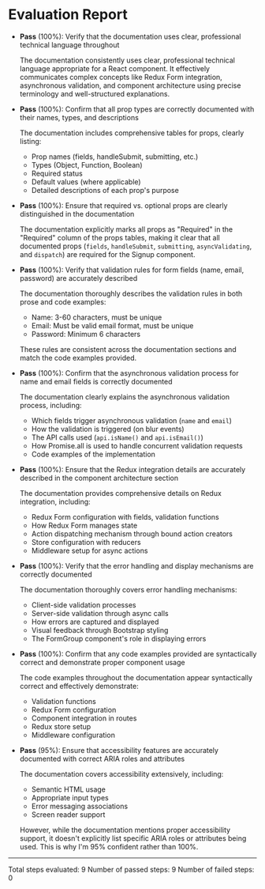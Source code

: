# Evaluation Report

- **Pass** (100%): Verify that the documentation uses clear, professional technical language throughout

    The documentation consistently uses clear, professional technical language appropriate for a React component. It effectively communicates complex concepts like Redux Form integration, asynchronous validation, and component architecture using precise terminology and well-structured explanations.

- **Pass** (100%): Confirm that all prop types are correctly documented with their names, types, and descriptions

    The documentation includes comprehensive tables for props, clearly listing:
    - Prop names (fields, handleSubmit, submitting, etc.)
    - Types (Object, Function, Boolean)
    - Required status
    - Default values (where applicable)
    - Detailed descriptions of each prop's purpose

- **Pass** (100%): Ensure that required vs. optional props are clearly distinguished in the documentation

    The documentation explicitly marks all props as "Required" in the "Required" column of the props tables, making it clear that all documented props (`fields`, `handleSubmit`, `submitting`, `asyncValidating`, and `dispatch`) are required for the Signup component.

- **Pass** (100%): Verify that validation rules for form fields (name, email, password) are accurately described

    The documentation thoroughly describes the validation rules in both prose and code examples:
    - Name: 3-60 characters, must be unique
    - Email: Must be valid email format, must be unique
    - Password: Minimum 6 characters
    
    These rules are consistent across the documentation sections and match the code examples provided.

- **Pass** (100%): Confirm that the asynchronous validation process for name and email fields is correctly documented

    The documentation clearly explains the asynchronous validation process, including:
    - Which fields trigger asynchronous validation (`name` and `email`)
    - How the validation is triggered (on blur events)
    - The API calls used (`api.isName()` and `api.isEmail()`)
    - How Promise.all is used to handle concurrent validation requests
    - Code examples of the implementation

- **Pass** (100%): Ensure that the Redux integration details are accurately described in the component architecture section

    The documentation provides comprehensive details on Redux integration, including:
    - Redux Form configuration with fields, validation functions
    - How Redux Form manages state
    - Action dispatching mechanism through bound action creators
    - Store configuration with reducers
    - Middleware setup for async actions

- **Pass** (100%): Verify that the error handling and display mechanisms are correctly documented

    The documentation thoroughly covers error handling mechanisms:
    - Client-side validation processes
    - Server-side validation through async calls
    - How errors are captured and displayed
    - Visual feedback through Bootstrap styling
    - The FormGroup component's role in displaying errors

- **Pass** (100%): Confirm that any code examples provided are syntactically correct and demonstrate proper component usage

    The code examples throughout the documentation appear syntactically correct and effectively demonstrate:
    - Validation functions
    - Redux Form configuration
    - Component integration in routes
    - Redux store setup
    - Middleware configuration

- **Pass** (95%): Ensure that accessibility features are accurately documented with correct ARIA roles and attributes

    The documentation covers accessibility extensively, including:
    - Semantic HTML usage
    - Appropriate input types
    - Error messaging associations
    - Screen reader support

    However, while the documentation mentions proper accessibility support, it doesn't explicitly list specific ARIA roles or attributes being used. This is why I'm 95% confident rather than 100%.

---

Total steps evaluated: 9
Number of passed steps: 9
Number of failed steps: 0